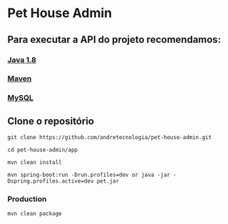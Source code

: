 # Pet House Admin

## Para executar a API do projeto recomendamos:

### [Java 1.8](http://www.oracle.com)

### [Maven](https://maven.apache.org/)

### [MySQL](https://maven.apache.org/)

## Clone o repositório

```
git clone https://github.com/andretecnologia/pet-house-admin.git
```

```
cd pet-house-admin/app
```

```
mvn clean install
```

```
mvn spring-boot:run -Drun.profiles=dev or java -jar -Dspring.profiles.active=dev pet.jar
```

### Production

```
mvn clean package
```
